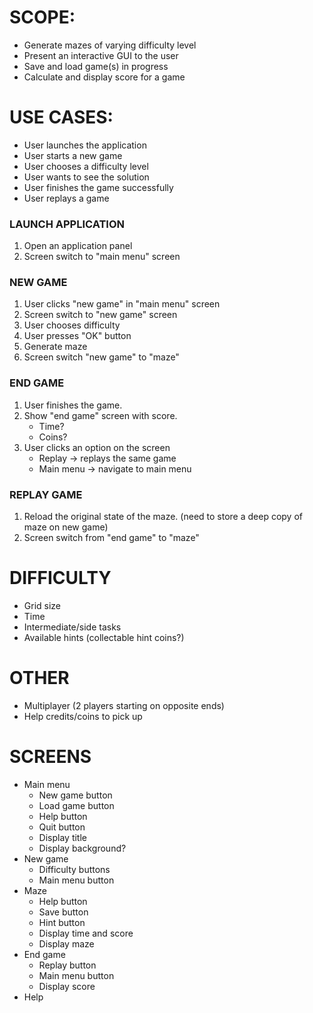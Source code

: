 # SCOPE:
* Generate mazes of varying difficulty level
* Present an interactive GUI to the user
* Save and load game(s) in progress
* Calculate and display score for a game

# USE CASES:
* User launches the application
* User starts a new game
* User chooses a difficulty level
* User wants to see the solution
* User finishes the game successfully
* User replays a game

### LAUNCH APPLICATION
1. Open an application panel
2. Screen switch to "main menu" screen

### NEW GAME
1. User clicks "new game" in "main menu" screen
2. Screen switch to "new game" screen
3. User chooses difficulty
4. User presses "OK" button
5. Generate maze
6. Screen switch "new game" to "maze"

### END GAME
1. User finishes the game.
2. Show "end game" screen with score.
	* Time?
	* Coins?
3. User clicks an option on the screen
	* Replay -> replays the same game 
	* Main menu -> navigate to main menu

### REPLAY GAME
1. Reload the original state of the maze. (need to store a deep copy of maze on new game)
2. Screen switch from "end game" to "maze"

# DIFFICULTY
* Grid size
* Time
* Intermediate/side tasks
* Available hints (collectable hint coins?)

# OTHER
* Multiplayer (2 players starting on opposite ends)
* Help credits/coins to pick up

# SCREENS
* Main menu
	* New game button
	* Load game button
	* Help button
	* Quit button
	* Display title
	* Display background?
* New game
	* Difficulty buttons
	* Main menu button
* Maze
	* Help button
	* Save button
	* Hint button
	* Display time and score
	* Display maze
* End game
	* Replay button
	* Main menu button
	* Display score
* Help
